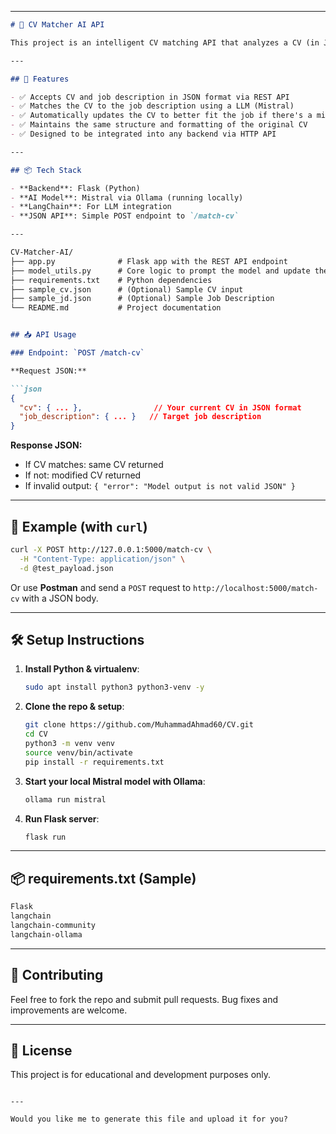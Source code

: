 

---

```markdown
# 🧠 CV Matcher AI API

This project is an intelligent CV matching API that analyzes a CV (in JSON format) and a job description to determine if they align. If the CV doesn't match, it uses a locally hosted **Mistral** model via **Ollama** to generate a modified CV that better fits the job, while maintaining the original JSON structure.

---

## 🚀 Features

- ✅ Accepts CV and job description in JSON format via REST API
- ✅ Matches the CV to the job description using a LLM (Mistral)
- ✅ Automatically updates the CV to better fit the job if there's a mismatch
- ✅ Maintains the same structure and formatting of the original CV
- ✅ Designed to be integrated into any backend via HTTP API

---

## 📦 Tech Stack

- **Backend**: Flask (Python)
- **AI Model**: Mistral via Ollama (running locally)
- **LangChain**: For LLM integration
- **JSON API**: Simple POST endpoint to `/match-cv`

---

CV-Matcher-AI/
├── app.py              # Flask app with the REST API endpoint
├── model_utils.py      # Core logic to prompt the model and update the CV
├── requirements.txt    # Python dependencies
├── sample_cv.json      # (Optional) Sample CV input
├── sample_jd.json      # (Optional) Sample Job Description
└── README.md           # Project documentation


## 📥 API Usage

### Endpoint: `POST /match-cv`

**Request JSON:**

```json
{
  "cv": { ... },                // Your current CV in JSON format
  "job_description": { ... }   // Target job description
}
````

**Response JSON:**

* If CV matches: same CV returned
* If not: modified CV returned
* If invalid output: `{ "error": "Model output is not valid JSON" }`

---

## 🧪 Example (with `curl`)

```bash
curl -X POST http://127.0.0.1:5000/match-cv \
  -H "Content-Type: application/json" \
  -d @test_payload.json
```

Or use **Postman** and send a `POST` request to `http://localhost:5000/match-cv` with a JSON body.

---

## 🛠️ Setup Instructions

1. **Install Python & virtualenv**:

   ```bash
   sudo apt install python3 python3-venv -y
   ```

2. **Clone the repo & setup**:

   ```bash
   git clone https://github.com/MuhammadAhmad60/CV.git
   cd CV
   python3 -m venv venv
   source venv/bin/activate
   pip install -r requirements.txt
   ```

3. **Start your local Mistral model with Ollama**:

   ```bash
   ollama run mistral
   ```

4. **Run Flask server**:

   ```bash
   flask run
   ```

---

## 📦 requirements.txt (Sample)

```txt
Flask
langchain
langchain-community
langchain-ollama
```

---

## 🤝 Contributing

Feel free to fork the repo and submit pull requests. Bug fixes and improvements are welcome.

---

## 📃 License

This project is for educational and development purposes only.

```

---

Would you like me to generate this file and upload it for you?
```
